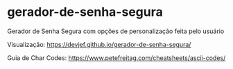 # gerador-de-senha-segura
Gerador de Senha Segura com opções de personalização feita pelo usuário

Visualização: https://devjef.github.io/gerador-de-senha-segura/

Guia de Char Codes: https://www.petefreitag.com/cheatsheets/ascii-codes/


